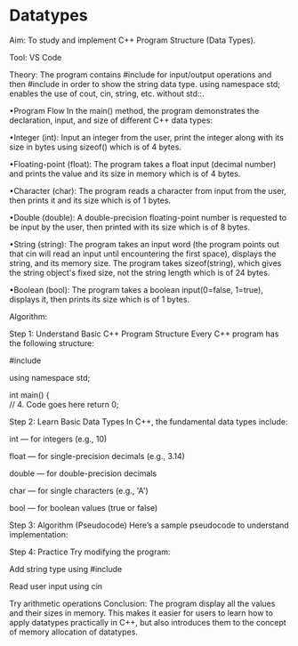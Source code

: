 # Datatypes
Aim: To study and implement C++ Program Structure (Data Types).

Tool: VS Code

Theory:
The program contains #include for input/output operations and then #include in order to show the string data type. using namespace std; enables the use of cout, cin, string, etc. without std::.

•Program Flow In the main() method, the program demonstrates the declaration, input, and size of different C++ data types:

•Integer (int): Input an integer from the user, print the integer along with its size in bytes using sizeof() which is of 4 bytes.

•Floating-point (float): The program takes a float input (decimal number) and prints the value and its size in memory which is of 4 bytes.

•Character (char): The program reads a character from input from the user, then prints it and its size which is of 1 bytes.

•Double (double): A double-precision floating-point number is requested to be input by the user, then printed with its size which is of 8 bytes.

•String (string): The program takes an input word (the program points out that cin will read an input until encountering the first space), displays the string, and its memory size. The program takes sizeof(string), which gives the string object's fixed size, not the string length which is of 24 bytes.

•Boolean (bool): The program takes a boolean input(0=false, 1=true), displays it, then prints its size which is of 1 bytes.

Algorithm:

Step 1: Understand Basic C++ Program Structure
Every C++ program has the following structure:

#include <iostream>     

using namespace std;    

int main() {           
    // 4. Code goes here
    return 0;    

Step 2: Learn Basic Data Types
In C++, the fundamental data types include:

int — for integers (e.g., 10)

float — for single-precision decimals (e.g., 3.14)

double — for double-precision decimals

char — for single characters (e.g., 'A')

bool — for boolean values (true or false)  

Step 3: Algorithm (Pseudocode)
Here’s a sample pseudocode to understand implementation:

Step 4: Practice
Try modifying the program:

Add string type using #include <string>

Read user input using cin

Try arithmetic operations
Conclusion: The program display all the values and their sizes in memory. This makes it easier for users to learn how to apply datatypes practically in C++, but also introduces them to the concept of memory allocation of datatypes.
